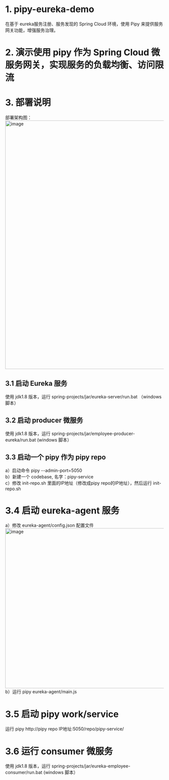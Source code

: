 # 1. pipy-eureka-demo
在基于 eureka服务注册、服务发现的 Spring Cloud 环境，使用 Pipy 来提供服务网关功能，增强服务治理。  

# 2. 演示使用 pipy 作为 Spring Cloud 微服务网关，实现服务的负载均衡、访问限流  

# 3. 部署说明 
部署架构图：  
<img width="789" alt="image" src="https://github.com/wanpf/pipy-eureka-demo/assets/2276200/ee10b54f-7d3e-49e7-959c-ca41d136013e">  

## 3.1 启动 Eureka 服务  
使用 jdk1.8 版本，运行 spring-projects/jar/eureka-server/run.bat （windows 脚本） 

## 3.2 启动 producer 微服务  
使用 jdk1.8 版本，运行 spring-projects/jar/employee-producer-eureka/run.bat (windows 脚本）  

## 3.3 启动一个 pipy 作为 pipy repo 
a）启动命令 pipy --admin-port=5050  
b）新建一个 codebase, 名字：pipy-service  
c）修改 init-repo.sh 里面的IP地址（修改成pipy repo的IP地址），然后运行 init-repo.sh  

# 3.4 启动 eureka-agent 服务  
a）修改 eureka-agent/config.json 配置文件  
<img width="508" alt="image" src="https://github.com/wanpf/pipy-eureka-demo/assets/2276200/78e3506f-c8c1-441d-84e9-9744dac8ca6b">  
b）运行 pipy eureka-agent/main.js  

# 3.5 启动 pipy work/service   
运行 pipy http://pipy repo IP地址:5050/repo/pipy-service/  

# 3.6 运行 consumer 微服务  
使用 jdk1.8 版本，运行 spring-projects/jar/eureka-employee-consumer/run.bat (windows 脚本）  




